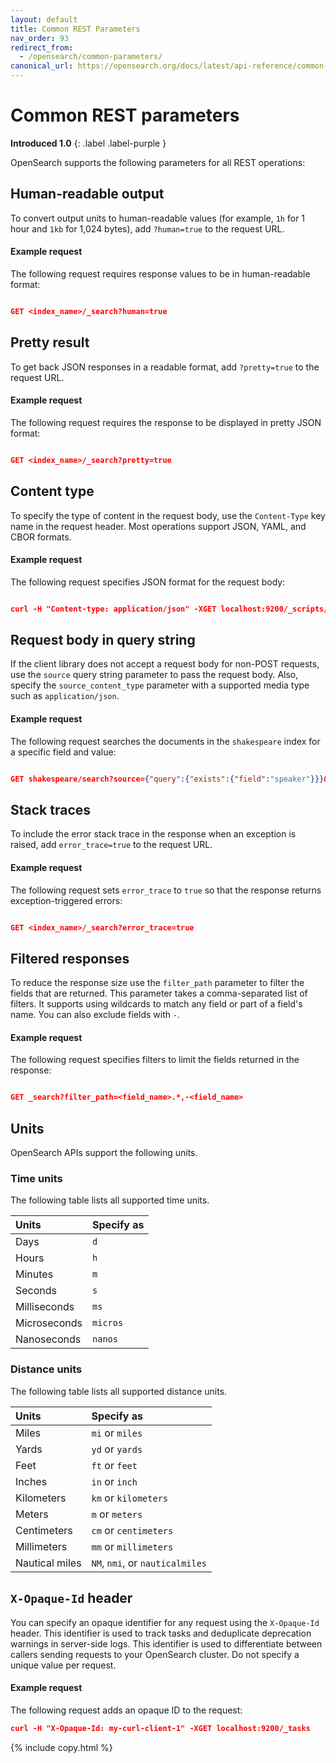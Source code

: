 ```yaml
---
layout: default
title: Common REST Parameters
nav_order: 93
redirect_from:
  - /opensearch/common-parameters/
canonical_url: https://opensearch.org/docs/latest/api-reference/common-parameters/
---
```


# Common REST parameters
**Introduced 1.0**
{: .label .label-purple }

OpenSearch supports the following parameters for all REST operations:

## Human-readable output

To convert output units to human-readable values (for example, `1h` for 1 hour and `1kb` for 1,024 bytes), add `?human=true` to the request URL.  

#### Example request

The following request requires response values to be in human-readable format:

```json

GET <index_name>/_search?human=true
```

## Pretty result

To get back JSON responses in a readable format, add `?pretty=true` to the request URL.  

#### Example request

The following request requires the response to be displayed in pretty JSON format:

```json

GET <index_name>/_search?pretty=true
```

## Content type

To specify the type of content in the request body, use the `Content-Type` key name in the request header. Most operations support JSON, YAML, and CBOR formats.  

#### Example request

The following request specifies JSON format for the request body:

```json

curl -H "Content-type: application/json" -XGET localhost:9200/_scripts/<template_name>
```

## Request body in query string

If the client library does not accept a request body for non-POST requests, use the `source` query string parameter to pass the request body. Also, specify the `source_content_type` parameter with a supported media type such as `application/json`.  


#### Example request

The following request searches the documents in the `shakespeare` index for a specific field and value:

```json

GET shakespeare/search?source={"query":{"exists":{"field":"speaker"}}}&source_content_type=application/json
```

## Stack traces

To include the error stack trace in the response when an exception is raised, add `error_trace=true` to the request URL.  

#### Example request

The following request sets `error_trace` to `true` so that the response returns exception-triggered errors:

```json

GET <index_name>/_search?error_trace=true
```

## Filtered responses

To reduce the response size use the `filter_path` parameter to filter the fields that are returned. This parameter takes a comma-separated list of filters. It supports using wildcards to match any field or part of a field's name. You can also exclude fields with `-`.  

#### Example request

The following request specifies filters to limit the fields returned in the response:

```json

GET _search?filter_path=<field_name>.*,-<field_name>
```

## Units

OpenSearch APIs support the following units.

### Time units

The following table lists all supported time units.

Units | Specify as
:--- | :---
Days | `d`
Hours | `h`
Minutes | `m`
Seconds | `s`
Milliseconds | `ms`
Microseconds | `micros`
Nanoseconds | `nanos`
 
### Distance units

The following table lists all supported distance units.

Units | Specify as
:--- | :---
Miles | `mi` or `miles`
Yards | `yd` or `yards`
Feet | `ft` or `feet`
Inches | `in` or `inch`
Kilometers | `km` or `kilometers`
Meters | `m` or `meters`
Centimeters | `cm` or `centimeters`
Millimeters | `mm` or `millimeters`
Nautical miles | `NM`, `nmi`, or `nauticalmiles` 

## `X-Opaque-Id` header

You can specify an opaque identifier for any request using the `X-Opaque-Id` header. This identifier is used to track tasks and deduplicate deprecation warnings in server-side logs. This identifier is used to differentiate between callers sending requests to your OpenSearch cluster. Do not specify a unique value per request.

#### Example request

The following request adds an opaque ID to the request:

```json
curl -H "X-Opaque-Id: my-curl-client-1" -XGET localhost:9200/_tasks
```
{% include copy.html %}
